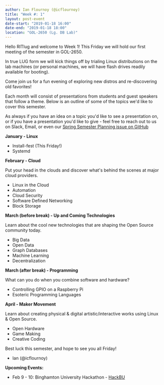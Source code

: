 ```yaml
---
author: Ian Flournoy (@icflournoy)
title: "Week #: 1"
layout: post-event
date-start: "2019-01-18 16:00"
date-end: "2019-01-18 18:00"
location: "GOL-2650 (Lg. DB Lab)"
---
```


Hello RITlug and welcome to Week 1!
This Friday we will hold our first meeting of the semester in GOL-2650.

In true LUG form we will kick things off by trialing Linux distributions on the lab machines (or personal machines, we will have flash drives readily available for booting).

<!--more-->

Come join us for a fun evening of exploring new distros and re-discovering old favorites!

Each month will consist of presentations from students and guest speakers that follow a theme.
Below is an outline of some of the topics we'd like to cover this semester.

As always if you have an idea on a topic you'd like to see a presentation on, or if you have a presentation you'd like to give - feel free to reach out to us on Slack, Email, or even our [Spring Semester Planning issue on GitHub](https://github.com/RITlug/tasks/issues/96)

**January - Linux**

* Install-fest (This Friday!)
* Systemd

**February - Cloud**

Put your head in the clouds and discover what's behind the scenes at major cloud providers.

* Linux in the Cloud
* Automation
* Cloud Security
* Software Defined Networking
* Block Storage

**March (before break) - Up and Coming Technologies**

Learn about the cool new technologies that are shaping the Open Source community today.

* Big Data
* Open Data
* Graph Databases
* Machine Learning
* Decentralization

**March (after break) - Programming**

What can you do when you combine software and hardware?

* Controlling GPIO on a Raspberry Pi
* Esoteric Programming Languages

**April - Maker Movement**

Learn about creating physical & digital artistic/interactive works using Linux & Open Source.

* Open Hardware
* Game Making
* Creative Coding


Best luck this semester, and hope to see you all Friday!
- Ian (@icflournoy)

**Upcoming Events:**

* Feb 9 - 10: Binghamton University Hackathon - [HackBU](http://hackbu.org/2019s)
